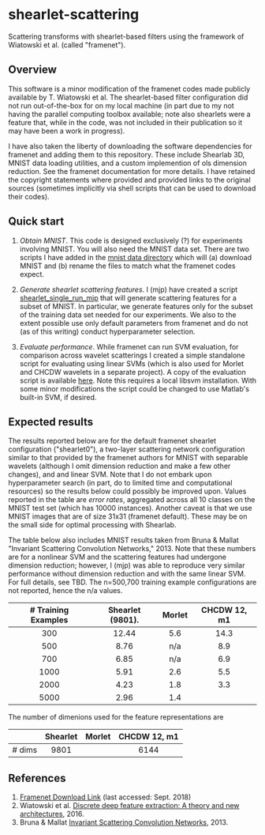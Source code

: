 # shearlet-scattering
Scattering transforms with shearlet-based filters using the framework of Wiatowski et al.  (called "framenet").


## Overview
This software is a minor modification of the framenet codes made publicly available by T. Wiatowski et al.  The shearlet-based filter configuration did not run out-of-the-box for on my local machine (in part due to my not having the parallel computing toolbox available; note also shearlets were a feature that, while in the code, was not included in their publication so it may have been a work in progress).  

I have also taken the liberty of downloading the software dependencies for framenet and adding them to this repository.  These include Shearlab 3D, MNIST data loading utilities, and a custom implemention of ols dimension reduction.  See the framenet documentation for more details.  I have retained the copyright statements where provided and provided links to the original sources (sometimes implicitly via shell scripts that can be used to download their codes).

## Quick start

1.  *Obtain MNIST*.  This code is designed exclusively (?) for experiments involving MNIST. You will also need the MNIST data set.  There are two scripts I have added in  the [mnist data directory](./src/framenet/MNIST_dataset) which will (a) download MNIST and (b) rename the files to match what the framenet codes expect.  

2.  *Generate shearlet scattering features*.  I (mjp) have created a script [shearlet_single_run_mjp](./src/framenet/shearlet_single_run_mjp.m) that will generate scattering features for a subset of MNIST.  In particular, we generate features only for the subset of the training data set needed for our experiments.  We also to the extent possible use only default parameters from framenet and do not (as of this writing) conduct hyperparameter selection.

3.  *Evaluate performance*.  While framenet can run SVM evaluation, for comparison across wavelet scatterings I created a simple standalone script for evaluating using linear SVMs (which is also used for Morlet and CHCDW wavelets in a separate project).  A copy of the evaluation script is available [here](./src/evaluation/classify_main.m).  Note this requires a local libsvm installation.  With some minor modifications the script could be changed to use Matlab's built-in SVM, if desired.

## Expected results

The results reported below are for the default framenet shearlet configuration ("shearlet0"), a two-layer scattering network configuration similar to that provided by the framenet authors for MNIST with separable wavelets (although I omit dimension reduction and make a few other changes), and and linear SVM.  Note that I do not embark upon hyperparameter search (in part, do to limited time and computational resources) so the results below could possibly be improved upon.  Values reported in the table are *error rates*, aggregated across all 10 classes on the MNIST test set (which has 10000 instances).
Another caveat is that we use MNIST images that are of size 31x31 (framenet default).  These may be on the small side for optimal processing with Shearlab.

The table below also includes MNIST results taken from Bruna & Mallat "Invariant Scattering Convolution Networks," 2013.  Note that these numbers are for a nonlinear SVM and the scattering features had undergone dimension reduction; however, I (mjp) was able to reproduce very similar performance without dimension reduction and with the same linear SVM.  For full details, see TBD.  The n=500,700 training example configurations are not reported, hence the n/a values.


| # Training Examples | Shearlet (9801). |  Morlet   | CHCDW 12, m1 |
|      :---:          |    :---:         |   :---:   | :---:        |
|    300              |   12.44          |     5.6   |   14.3       |
|    500              |   8.76           |     n/a   |   8.9        |
|    700              |   6.85           |     n/a   |   6.9        |
|    1000             |   5.91           |     2.6   |   5.5        |
|    2000             |   4.23           |     1.8   |   3.3        |
|    5000             |   2.96           |     1.4   |              |

The number of dimenions used for the feature representations are

|            | Shearlet    |  Morlet   | CHCDW 12, m1 |
|  :---:     |      :---:  |  :---:    |   :---:      |
|  # dims    |  9801       |           | 6144         |

## References

1.  [Framenet Download Link](https://www.nari.ee.ethz.ch/commth/research/downloads/dl_feat_extract.html) (last accessed: Sept. 2018)
2.  Wiatowski et al. [Discrete deep feature extraction: A theory and new architectures](https://www.nari.ee.ethz.ch/commth/pubs/p/ICML2016), 2016.
3.  Bruna & Mallat [Invariant Scattering Convolution Networks](https://www.di.ens.fr/~mallat/papiers/Bruna-Mallat-Pami-Scat.pdf), 2013.
